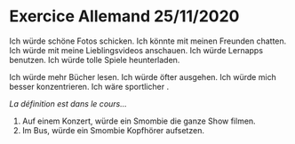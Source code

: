 # Exercice Allemand 25/11/2020
Ich würde schöne Fotos schicken.
Ich könnte mit meinen Freunden chatten.
Ich würde mit meine Lieblingsvideos anschauen.
Ich würde Lernapps benutzen.
Ich würde tolle Spiele heunterladen.

Ich würde mehr Bücher lesen.
Ich würde öfter ausgehen.
Ich würde mich besser konzentrieren.
Ich wäre sportlicher .

*La définition est dans le cours...*

1. Auf einem Konzert, würde ein Smombie die ganze Show filmen. 
2. Im Bus, würde ein Smombie Kopfhörer aufsetzen.

